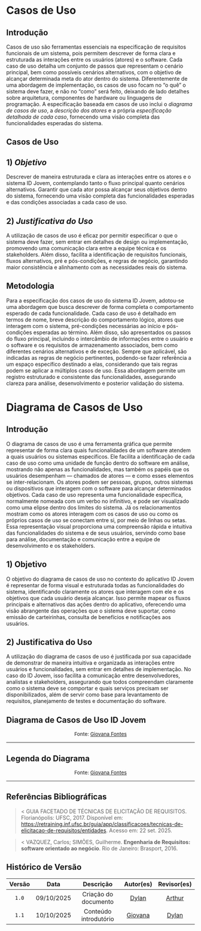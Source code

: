 # Casos de Uso 

## **Introdução**

Casos de uso são ferramentas essenciais na especificação de requisitos funcionais de um sistema, pois permitem descrever de forma clara e estruturada as interações entre os usuários (atores) e o software. Cada caso de uso detalha um conjunto de passos que representam o cenário principal, bem como possíveis cenários alternativos, com o objetivo de alcançar determinada meta do ator dentro do sistema. Diferentemente de uma abordagem de implementação, os casos de uso focam no “o quê” o sistema deve fazer, e não no “como” será feito, deixando de lado detalhes sobre arquitetura, componentes de hardware ou linguagens de programação. A especificação baseada em casos de uso inclui o *diagrama de casos de uso*, a *descrição dos atores* e a própria *especificação detalhada de cada caso*, fornecendo uma visão completa das funcionalidades esperadas do sistema.

## Casos de Uso

## 1) *Objetivo*

Descrever de maneira estruturada e clara as interações entre os atores e o sistema ID Jovem, contemplando tanto o fluxo principal quanto cenários alternativos. Garantir que cada ator possa alcançar seus objetivos dentro do sistema, fornecendo uma visão completa das funcionalidades esperadas e das condições associadas a cada caso de uso.

## 2) *Justificativa do Uso*

A utilização de casos de uso é eficaz por permitir especificar o que o sistema deve fazer, sem entrar em detalhes de design ou implementação, promovendo uma comunicação clara entre a equipe técnica e os stakeholders. Além disso, facilita a identificação de requisitos funcionais, fluxos alternativos, pré e pós-condições, e regras de negócio, garantindo maior consistência e alinhamento com as necessidades reais do sistema.

## **Metodologia**

Para a especificação dos casos de uso do sistema ID Jovem, adotou-se uma abordagem que busca descrever de forma completa o comportamento esperado de cada funcionalidade. Cada caso de uso é detalhado em termos de nome, breve descrição do comportamento lógico, atores que interagem com o sistema, pré-condições necessárias ao início e pós-condições esperadas ao término. Além disso, são apresentados os passos do fluxo principal, incluindo o intercâmbio de informações entre o usuário e o software e os requisitos de armazenamento associados, bem como diferentes cenários alternativos e de exceção. Sempre que aplicável, são indicadas as regras de negócio pertinentes, podendo-se fazer referência a um espaço específico destinado a elas, considerando que tais regras podem se aplicar a múltiplos casos de uso. Essa abordagem permite um registro estruturado e consistente das funcionalidades, assegurando clareza para análise, desenvolvimento e posterior validação do sistema.




# Diagrama de Casos de Uso 

## Introdução 

O diagrama de casos de uso é uma ferramenta gráfica que permite representar de forma clara quais funcionalidades de um software atendem a quais usuários ou sistemas específicos. Ele facilita a identificação de cada caso de uso como uma unidade de função dentro do software em análise, mostrando não apenas as funcionalidades, mas também os papéis que os usuários desempenham — chamados de atores — e como esses elementos se inter-relacionam. Os atores podem ser pessoas, grupos, outros sistemas ou dispositivos que interagem com o software para alcançar determinados objetivos. Cada caso de uso representa uma funcionalidade específica, normalmente nomeada com um verbo no infinitivo, e pode ser visualizado como uma elipse dentro dos limites do sistema. Já os relacionamentos mostram como os atores interagem com os casos de uso ou como os próprios casos de uso se conectam entre si, por meio de linhas ou setas. Essa representação visual proporciona uma compreensão rápida e intuitiva das funcionalidades do sistema e de seus usuários, servindo como base para análise, documentação e comunicação entre a equipe de desenvolvimento e os stakeholders.

## 1) Objetivo

O objetivo do diagrama de casos de uso no contexto do aplicativo ID Jovem é representar de forma visual e estruturada todas as funcionalidades do sistema, identificando claramente os atores que interagem com ele e os objetivos que cada usuário deseja alcançar. Isso permite mapear os fluxos principais e alternativos das ações dentro do aplicativo, oferecendo uma visão abrangente das operações que o sistema deve suportar, como emissão de carteirinhas, consulta de benefícios e notificações aos usuários.

## 2) Justificativa do Uso

A utilização do diagrama de casos de uso é justificada por sua capacidade de demonstrar de maneira intuitiva e organizada as interações entre usuários e funcionalidades, sem entrar em detalhes de implementação. No caso do ID Jovem, isso facilita a comunicação entre desenvolvedores, analistas e stakeholders, assegurando que todos compreendam claramente como o sistema deve se comportar e quais serviços precisam ser disponibilizados, além de servir como base para levantamento de requisitos, planejamento de testes e documentação do software.

## Diagrama de Casos de Uso ID Jovem 


<p style="text-align: center; font-size: 10pt;">Fonte: <a href="https://github.com/GiovanaFontesS">Giovana Fontes</a></p>

---
## Legenda do Diagrama 


<p style="text-align: center; font-size: 10pt;">Fonte: <a href="https://github.com/GiovanaFontesS">Giovana Fontes</a></p>

---

## Referências Bibliográficas

> < GUIA FACETADO DE TÉCNICAS DE ELICITAÇÃO DE REQUISITOS. Florianópolis: UFSC, 2017. Disponível em: <a href="https://retraining.inf.ufsc.br/guia/app/classificacoes/tecnicas-de-elicitacao-de-requisitos/entidades">https://retraining.inf.ufsc.br/guia/app/classificacoes/tecnicas-de-elicitacao-de-requisitos/entidades</a>. Acesso em: 22 set. 2025.

> < VAZQUEZ, Carlos; SIMÕES, Guilherme. <b>Engenharia de Requisitos: software orientado ao negócio</b>. Rio de Janeiro: Brasport, 2016.

## Histórico de Versão

| Versão |    Data    |       Descrição      |                                          Autor(es)                                         |                  Revisor(es)                  |
| :----: | :--------: | :------------------: | :----------------------------------------------------------------------------------------: | :-------------------------------------------: |
|  `1.0` | 09/10/2025 | Criação do documento | [Dylan](https://github.com/dylancavalcante) | [Arthur](https://github.com/arthurfernandesj) |
|  `1.1` | 10/10/2025 | Conteúdo introdutório | [Giovana](https://github.com/GiovanaFontesS) |  [Dylan](https://github.com/dylancavalcante) |
